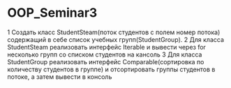 # OOP_Seminar3
1 Создать класс StudentSteam(поток студентов с полем номер потока) содержащий в себе список учебных групп(StudentGroup).
2 Для класса StudentSteam реализовать интерфейс Iterable и вывести через for несколько групп со списком студентов на кансоль
3 Для класса StudentGroup реализовать интерфейс Comparable(сортировка по количеству студентов в группе) и отсортировать группы студентов в потоке, а затем вывести в консоль